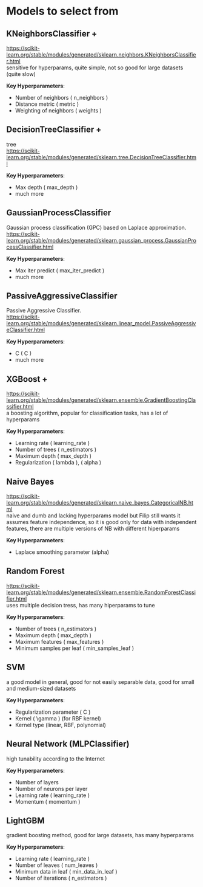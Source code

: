 # Models to select from

## KNeighborsClassifier +
https://scikit-learn.org/stable/modules/generated/sklearn.neighbors.KNeighborsClassifier.html  
sensitive for hyperparams, quite simple, not so good for large datasets (quite slow)

**Key Hyperparameters**:
  - Number of neighbors \( n\_neighbors \)
  - Distance metric \( metric \)
  - Weighting of neighbors \( weights \)


## DecisionTreeClassifier +
tree \
https://scikit-learn.org/stable/modules/generated/sklearn.tree.DecisionTreeClassifier.html

**Key Hyperparameters**:
  - Max depth \( max\_depth \)
  - much more


## GaussianProcessClassifier
Gaussian process classification (GPC) based on Laplace approximation. \
https://scikit-learn.org/stable/modules/generated/sklearn.gaussian_process.GaussianProcessClassifier.html

**Key Hyperparameters**:
  - Max iter predict \( max\_iter\_predict \)
  - much more


## PassiveAggressiveClassifier
Passive Aggressive Classifier. \
https://scikit-learn.org/stable/modules/generated/sklearn.linear_model.PassiveAggressiveClassifier.html

**Key Hyperparameters**:
  - C \( C \)
  - much more


## XGBoost +
https://scikit-learn.org/stable/modules/generated/sklearn.ensemble.GradientBoostingClassifier.html \
a boosting algorithm, popular for classification tasks, has a lot of hyperparams

**Key Hyperparameters**:
  - Learning rate \( learning\_rate \)
  - Number of trees \( n\_estimators \)
  - Maximum depth \( max\_depth \)
  - Regularization \( lambda \), \( alpha \)


## Naive Bayes
https://scikit-learn.org/stable/modules/generated/sklearn.naive_bayes.CategoricalNB.html \
naive and dumb and lacking hyperparams model but Filip still wants it  
assumes feature independence, so it is good only for data with independent features, there are multiple versions of NB with different hiperparams

**Key Hyperparameters**:
- Laplace smoothing parameter (alpha)


## Random Forest 
https://scikit-learn.org/stable/modules/generated/sklearn.ensemble.RandomForestClassifier.html \
uses multiple decision tress, has many hiperparams to tune

**Key Hyperparameters**:
  - Number of trees \( n\_estimators \)
  - Maximum depth \( max\_depth \)
  - Maximum features \( max\_features \)
  - Minimum samples per leaf \( min\_samples\_leaf \)


## SVM
a good model in general, good for not easily separable data, good for small and medium-sized datasets

**Key Hyperparameters**: 
  - Regularization parameter \( C \)
  - Kernel \( \gamma \) (for RBF kernel)
  - Kernel type (linear, RBF, polynomial)


## Neural Network (MLPClassifier)
high tunability according to the Internet

**Key Hyperparameters**:
  - Number of layers
  - Number of neurons per layer
  - Learning rate \( learning\_rate \)
  - Momentum \( momentum \)


## LightGBM
gradient boosting method, good for large datasets, has many hyperparams

**Key Hyperparameters**:
  - Learning rate \( learning\_rate \)
  - Number of leaves \( num\_leaves \)
  - Minimum data in leaf \( min\_data\_in\_leaf \)
  - Number of iterations \( n\_estimators \)